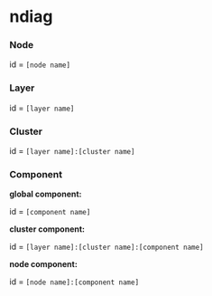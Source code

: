 # ndiag

### Node

id = `[node name]`

### Layer

id = `[layer name]`

### Cluster

id = `[layer name]:[cluster name]`

### Component

**global component:**

id = `[component name]`

**cluster component:**

id = `[layer name]:[cluster name]:[component name]`

**node component:**

id = `[node name]:[component name]`
